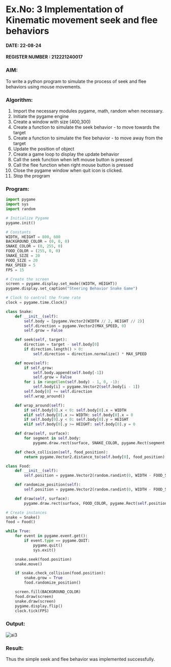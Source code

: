 # Ex.No: 3  Implementation of Kinematic movement seek and flee behaviors 
#### DATE: 22-08-24                                                                   
#### REGISTER NUMBER : 212221240017
### AIM: 
To write a python program to simulate the process of seek and flee behaviors using mouse movements.
### Algorithm:
1. Import the necessary modules pygame, math, random when necessary.
2. Initiate the pygame engine
3. Create a window with size (400,300)
4. Create a function to simulate the seek behavior - to move towards the target 
5. Create a function to simulate the flee behavior - to move away from the target 
6. Update the position of object
7. Create a game loop to display the update behavior
8. Call the seek function when left mouse button is pressed
9. Call the flee function when right mouse button is pressed
10. Close the pygame window when quit icon is clicked.
11. Stop the program
### Program:
```python
import pygame
import sys
import random

# Initialize Pygame
pygame.init()

# Constants
WIDTH, HEIGHT = 800, 600
BACKGROUND_COLOR = (0, 0, 0)
SNAKE_COLOR = (0, 255, 0)
FOOD_COLOR = (255, 0, 0)
SNAKE_SIZE = 20
FOOD_SIZE = 20
MAX_SPEED = 5
FPS = 15

# Create the screen
screen = pygame.display.set_mode((WIDTH, HEIGHT))
pygame.display.set_caption("Steering Behavior Snake Game")

# Clock to control the frame rate
clock = pygame.time.Clock()

class Snake:
    def __init__(self):
        self.body = [pygame.Vector2(WIDTH // 2, HEIGHT // 2)]
        self.direction = pygame.Vector2(MAX_SPEED, 0)
        self.grow = False

    def seek(self, target):
        direction = target - self.body[0]
        if direction.length() > 0:
            self.direction = direction.normalize() * MAX_SPEED

    def move(self):
        if self.grow:
            self.body.append(self.body[-1])
            self.grow = False
        for i in range(len(self.body) - 1, 0, -1):
            self.body[i] = pygame.Vector2(self.body[i - 1])
        self.body[0] += self.direction
        self.wrap_around()

    def wrap_around(self):
        if self.body[0].x < 0: self.body[0].x = WIDTH
        elif self.body[0].x >= WIDTH: self.body[0].x = 0
        if self.body[0].y < 0: self.body[0].y = HEIGHT
        elif self.body[0].y >= HEIGHT: self.body[0].y = 0

    def draw(self, surface):
        for segment in self.body:
            pygame.draw.rect(surface, SNAKE_COLOR, pygame.Rect(segment.x, segment.y, SNAKE_SIZE, SNAKE_SIZE))

    def check_collision(self, food_position):
        return pygame.Vector2.distance_to(self.body[0], food_position) < SNAKE_SIZE

class Food:
    def __init__(self):
        self.position = pygame.Vector2(random.randint(0, WIDTH - FOOD_SIZE), random.randint(0, HEIGHT - FOOD_SIZE))

    def randomize_position(self):
        self.position = pygame.Vector2(random.randint(0, WIDTH - FOOD_SIZE), random.randint(0, HEIGHT - FOOD_SIZE))

    def draw(self, surface):
        pygame.draw.rect(surface, FOOD_COLOR, pygame.Rect(self.position.x, self.position.y, FOOD_SIZE, FOOD_SIZE))

# Create instances
snake = Snake()
food = Food()

while True:
    for event in pygame.event.get():
        if event.type == pygame.QUIT:
            pygame.quit()
            sys.exit()

    snake.seek(food.position)
    snake.move()

    if snake.check_collision(food.position):
        snake.grow = True
        food.randomize_position()

    screen.fill(BACKGROUND_COLOR)
    food.draw(screen)
    snake.draw(screen)
    pygame.display.flip()
    clock.tick(FPS)
```
### Output:

![ai3](https://github.com/user-attachments/assets/ab03e566-9981-45ca-bcbc-bd038c73fded)


### Result:
Thus the simple seek and flee behavior was implemented successfully.

